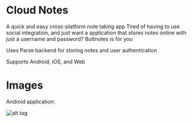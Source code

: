 # Cloud Notes
A quick and easy cross-platform note taking app
Tired of having to use social integration, and just want a application that stores notes online with just a username and password? Buttnotes is for you

Uses Parse backend for storing notes and user authentication

Supports Android, iOS, and Web

# Images
Android application:

![alt tag](https://github.com/jzisheng/CloudNotes/blob/master/android1.png=250x)

